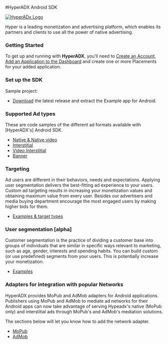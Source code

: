 #HyperADX Android SDK

[![HyperADx Logo](http://d2n7xvwjxl8766.cloudfront.net/assets/site/logo-e04518160888e1f8b3795f0ce01e1909.png)](http://hyperadx.com)



Hyper is a leading monetization and advertising platform, which enables its partners and clients to use all the power of native advertising.

### Getting Started

To get up and running with **HyperADX**, you'll need to [Create an Account](http://hyperadx.com/publishers/sign_in), [Add an Application to the Dashboard](http://hyperadx.com/publishers/traffic_sources) and create one or more Placements for your added application.

### Set up the SDK

Sample project:

* [Download](https://github.com/hyperads/android-sdk/releases) the latest release and extract the Example app for Android.

### Supported Ad types

These are code samples of the different ad formats available with [HyperADX's] Android SDK.

* [Native & Native video](_native.md)
* [Interstitial](_interstitial.md)
* [Video Interstitial](_interstitial_video.md)
* [Banner](_banner.md)

### Targeting

Ad users are different in their behaviors, needs and expectations. Applying user segmentation delivers the best-fitting ad experience to your users.
Custom ad targeting results in increasing your monetization values and obtaining maximum value from every user. Besides our advertisers and media buying department encourage the most engaged users by making higher
bids for them.

* [Examples & target types](_tools.md)

### User segmentation [alpha]

Customer segmentation is the practice of dividing a customer base into groups of individuals that are similar in specific ways relevant to marketing, such as age, gender, interests and spending habits. You can build custom (or use predefined) segments from your users. This is potentially increase your monetization. 

* [Examples](_events.md)

###  Adapters for integration with popular Networks

HyperADX provides MoPub and AdMob adapters for Android applications. Publishers using MoPub and AdMob to mediate ad networks for their Android apps can now take advantage of serving Hypeadx's native (MoPub only) and interstitial ads through MoPub's and AdMob's mediation solutions.

The sections below will let you know how to add the network adapter.

* [MoPub](https://github.com/hyperads/android-MoPub-adapter/tree/2.x)
* [AdMob](https://github.com/hyperads/android-AdMob-adapter/tree/2.x)
